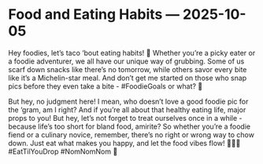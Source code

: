 # Food and Eating Habits — 2025-10-05

Hey foodies, let’s taco ‘bout eating habits! 🌮 Whether you’re a picky eater or a foodie adventurer, we all have our unique way of grubbing. Some of us scarf down snacks like there’s no tomorrow, while others savor every bite like it’s a Michelin-star meal. And don’t get me started on those who snap pics before they even take a bite - #FoodieGoals or what? 📸 

But hey, no judgment here! I mean, who doesn’t love a good foodie pic for the ‘gram, am I right? And if you’re all about that healthy eating life, major props to you! But hey, let’s not forget to treat ourselves once in a while - because life’s too short for bland food, amirite? So whether you’re a foodie fiend or a culinary novice, remember, there’s no right or wrong way to chow down. Just eat what makes you happy, and let the food vibes flow! 🍔🥑🍦 #EatTilYouDrop #NomNomNom 🍕